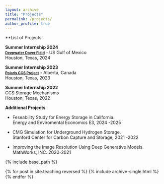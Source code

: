 ```yaml
---
layout: archive
title: "Projects"
permalink: /projects/
author_profile: true
---
```


**List of Projects.

<b> Summer Internship 2024 </b> <br>
<b><a style="font-size:1.2vw;" href="https://www.shell.us/about-us/news-and-insights/media/2023-media-releases/shell-takes-investment-decision-at-dover-in-us-gulf-of-mexico.html#vanity-aHR0cHM6Ly93d3cuc2hlbGwudXMvbWVkaWEvMjAyMy1tZWRpYS1yZWxlYXNlcy9zaGVsbC10YWtlcy1pbnZlc3RtZW50LWRlY2lzaW9uLWF0LWRvdmVyLWluLXVzLWd1bGYtb2YtbWV4aWNvLmh0bWw"> Deepwater Dover Field</a></b> - US Gulf of Mexico<br>
Houston, Texas, 2024 <br>

<b> Summer Internship 2023 </b> <br>
<b><a style="font-size:1.2vw;" href="https://www.shell.com/news-and-insights/newsroom/news-and-media-releases/2024/shell-to-build-carbon-capture-and-storage-projects-in-canada.html"> Polaris CCS Project</a></b> - Alberta, Canada<br>
Houston, Texas, 2023 <br>

<b> Summer Internship 2022 </b> <br>
CCS Storage Mechanisms <br>
Houston, Texas, 2022 <br>

<b> Additional Projects </b> <br>
- Feseability Study for Energy Storage in California. <br>
Energy and Enviromental Economics E3, 2024 -2025 <br>

- CMG Simulation for Underground Hydrogen Storage. <br>
Stanford Center for Carbon Capture and Storage, 2021 -2022 <br>

- Improving the Image Resolution Using Deep Generative Models. <br>
MathWorks, INC. 2020-2021 <br>


{% include base_path %}

{% for post in site.teaching reversed %}
  {% include archive-single.html %}
{% endfor %}
